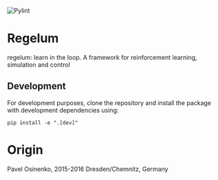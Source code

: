 ![Pylint](https://img.shields.io/badge/pylint-9.46%2F10-brightgreen)


# Regelum
regelum: learn in the loop. A framework for reinforcement learning, simulation and control

## Development

For development purposes, clone the repository and install the package with development dependencies using:
```
pip install -e ".[dev]"
```

# Origin

Pavel Osinenko, 2015-2016
Dresden/Chemnitz, Germany

